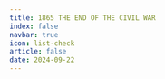 ```yaml
---
title: 1865 THE END OF THE CIVIL WAR
index: false
navbar: true
icon: list-check
article: false
date: 2024-09-22
---
```

